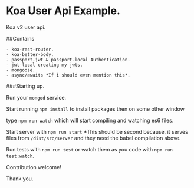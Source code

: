 # Koa User Api Example.

Koa v2 user api.

##Contains

    - koa-rest-router.
    - koa-better-body.
    - passport-jwt & passport-local Authentication.
    - jwt-local creating my jwts.
    - mongoose.
    - async/awaits *If i should even mention this*.

###Starting up.

Run your `mongod` service. 

Start running `npm install` to install packages then on some other window

type `npm run watch` which will start compiling and watching es6 files.

Start server with `npm run start` *This should be second because, it serves
files from `/dist/src/server` and they need the babel compilation above.

Run tests with `npm run test` or watch them as you code with
`npm run test:watch`.

Contribution welcome!

Thank you.
